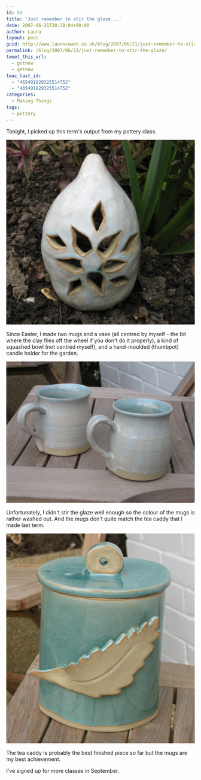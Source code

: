 ```yaml
---
id: 53
title: 'Just remember to stir the glaze...'
date: 2007-06-21T20:38:04+00:00
author: Laura
layout: post
guid: http://www.lauracowen.co.uk/blog/2007/06/21/just-remember-to-stir-the-glaze/
permalink: /blog/2007/06/21/just-remember-to-stir-the-glaze/
tweet_this_url:
  - getnew
  - getnew
tmac_last_id:
  - "465491929325514752"
  - "465491929325514752"
categories:
  - Making Things
tags:
  - pottery
---
```

Tonight, I picked up this term's output from my pottery class.

![Candle holder for the garden.](/assets/2007-June-pottery-garden-candle-holder.png)
 
 Since Easter, I made two mugs and a vase (all centred by myself - the bit where the clay flies off the wheel if you don't do it properly), a kind of squashed bowl (not centred myself), and a hand-moulded (thumbpot) candle holder for the garden.  

![Mugs.](/assets/2007-June-pottery-mugs.png)

Unfortunately, I didn't stir the glaze well enough so the colour of the mugs is rather washed out. And the mugs don't quite match the tea caddy that I made last term.

![Tea caddy for work.](/assets/2007-June-pottery-tea-caddy.png)

The tea caddy is probably the best finished piece so far but the mugs are my best achievement.

I've signed up for more classes in September.
